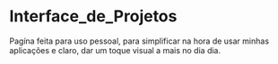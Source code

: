 # Interface_de_Projetos
Pagína feita para uso pessoal, para simplificar na hora de usar minhas aplicações e claro, dar um toque visual a mais no dia dia.
